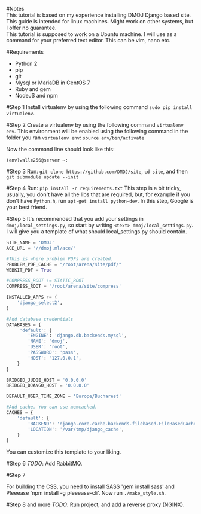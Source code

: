#Notes   
This tutorial is based on my experience installing DMOJ Django based site. This guide is intended for linux machines. Might work on other systems, but I offer no guarantee.   
This tutorial is supposed to work on a Ubuntu machine.
I will use <text> as a command for your preferred text editor. This can be vim, nano etc.

#Requirements
* Python 2
* pip
* git
* Mysql or MariaDB in CentOS 7
* Ruby and gem
* NodeJS and npm

#Step 1
Install virtualenv by using the following command `sudo pip install virtualenv`.

#Step 2
Create a virtualenv by using the following command `virtualenv env`.
This environment will be enabled using the following command in the folder you ran `virtualenv env`: `source env/bin/activate`

Now the command line should look like this:

```
(env)walle256@server ~:
```

#Step 3
Run: `git clone https://github.com/DMOJ/site`, `cd site`, and then `git submodule update --init`

#Step 4
Run: `pip install -r requirements.txt`
This step is a bit tricky, usually, you don't have all the libs that are required, but, for example if you don't have `Python.h`, run `apt-get install python-dev`.
In this step, Google is your best friend.

#Step 5
It's recommended that you add your settings in `dmoj/local_settings.py`, so start by writing `<text> dmoj/local_settings.py`.
I will give you a template of what should local_settings.py should contain.

```python
SITE_NAME = 'DMOJ'
ACE_URL = '//dmoj.ml/ace/'

#This is where problem PDFs are created.
PROBLEM_PDF_CACHE = "/root/arena/site/pdf/"
WEBKIT_PDF = True

#COMPRESS_ROOT != STATIC_ROOT
COMPRESS_ROOT = '/root/arena/site/compress'

INSTALLED_APPS += (
    'django_select2',
)

#Add database credentials
DATABASES = {
     'default': {
        'ENGINE': 'django.db.backends.mysql',
        'NAME': 'dmoj',
        'USER': 'root',
        'PASSWORD': 'pass',
        'HOST': '127.0.0.1',
    }
}

BRIDGED_JUDGE_HOST = '0.0.0.0'
BRIDGED_DJANGO_HOST = '0.0.0.0'

DEFAULT_USER_TIME_ZONE = 'Europe/Bucharest'

#Add cache. You can use memcached.
CACHES = {
    'default': {
        'BACKEND': 'django.core.cache.backends.filebased.FileBasedCache',
        'LOCATION': '/var/tmp/django_cache',
    }
}
```
You can customize this template to your liking.

#Step 6
*TODO*: Add RabbitMQ.

#Step 7

For building the CSS, you need to install SASS 'gem install sass' and Pleeease 'npm install -g pleeease-cli'.
Now run `./make_style.sh`.

#Step 8 and more
*TODO*: Run project, and add a reverse proxy (NGINX).
